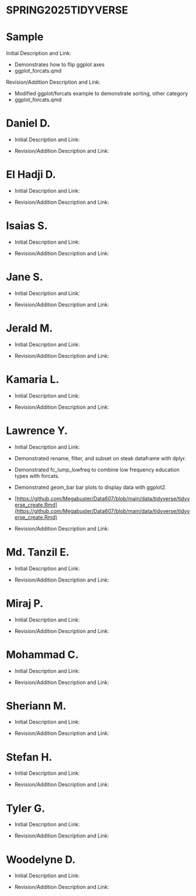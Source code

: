 # SPRING2025TIDYVERSE

# Sample
Initial Description and Link: 
* Demonstrates how to flip ggplot axes
* ggplot_forcats.qmd


Revision/Addition Description and Link: 
* Modified ggplot/forcats example to demonstrate sorting, other category
* ggplot_forcats.qmd

# Daniel D.

* Initial Description and Link:

* Revision/Addition Description and Link:



# El Hadji D.

* Initial Description and Link:

* Revision/Addition Description and Link:



# Isaias S.

* Initial Description and Link:

* Revision/Addition Description and Link:



# Jane S.

* Initial Description and Link:

* Revision/Addition Description and Link:



# Jerald M.

* Initial Description and Link:

* Revision/Addition Description and Link:



# Kamaria L.

* Initial Description and Link:

* Revision/Addition Description and Link:



# Lawrence Y.

* Initial Description and Link:
* Demonstrated rename, filter, and subset on steak dataframe with dplyr.
* Demonstrated fc_lump_lowfreq to combine low frequency education types with forcats.
* Demonstrated geom_bar bar plots to display data with ggplot2.
* [https://github.com/Megabuster/Data607/blob/main/data/tidyverse/tidyverse_create.Rmd](https://github.com/Megabuster/Data607/blob/main/data/tidyverse/tidyverse_create.Rmd)

* Revision/Addition Description and Link:



# Md. Tanzil E.

* Initial Description and Link:

* Revision/Addition Description and Link:



# Miraj P.

* Initial Description and Link:

* Revision/Addition Description and Link:



# Mohammad C.

* Initial Description and Link:

* Revision/Addition Description and Link:



# Sheriann M.

* Initial Description and Link:

* Revision/Addition Description and Link:



# Stefan H.

* Initial Description and Link:

* Revision/Addition Description and Link:



# Tyler G.

* Initial Description and Link:

* Revision/Addition Description and Link:



# Woodelyne D.

* Initial Description and Link:

* Revision/Addition Description and Link:



